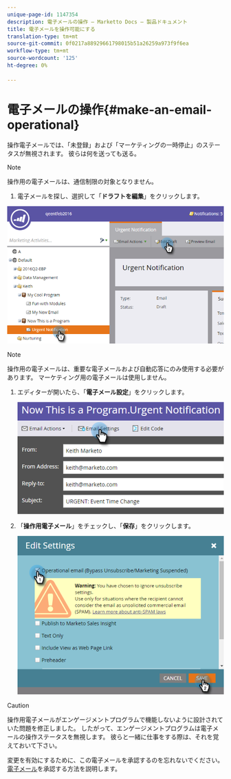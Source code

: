 ```yaml
---
unique-page-id: 1147354
description: 電子メールの操作 — Marketto Docs — 製品ドキュメント
title: 電子メールを操作可能にする
translation-type: tm+mt
source-git-commit: 0f0217a88929661798015b51a26259a973f9f6ea
workflow-type: tm+mt
source-wordcount: '125'
ht-degree: 0%

---
```



# 電子メールの操作{#make-an-email-operational}

操作電子メールでは、「未登録」および「マーケティングの一時停止」のステータスが無視されます。 彼らは何を送っても送る。

>[!NOTE]
>
>操作用の電子メールは、通信制限の対象となりません。

1. 電子メールを探し、選択して「**ドラフトを編集**」をクリックします。

![](assets/one-1.png)

>[!NOTE]
>
>操作用の電子メールは、重要な電子メールおよび自動応答にのみ使用する必要があります。 マーケティング用の電子メールは使用しません。

1. エディターが開いたら、「**電子メール設定**」をクリックします。

   ![](assets/two-1.png)

1. 「**操作用電子メール**」をチェックし、「**保存**」をクリックします。

   ![](assets/three.png)

>[!CAUTION]
>
>操作用電子メールがエンゲージメントプログラムで機能しないように設計されていた問題を修正しました。 したがって、エンゲージメントプログラムは電子メールの操作ステータスを無視します。 彼らと一緒に仕事をする際は、それを覚えておいて下さい。

変更を有効にするために、この電子メールを承認するのを忘れないでください。 [電子メール](/help/marketo/product-docs/email-marketing/general/creating-an-email/approve-an-email.md)を承認する方法を説明します。
